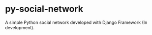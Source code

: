 # py-social-network
A simple Python social network developed with Django Framework (In development).
